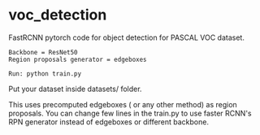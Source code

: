 # voc_detection
FastRCNN pytorch code for object detection for PASCAL VOC dataset. 
```
Backbone = ResNet50
Region proposals generator = edgeboxes 

Run: python train.py 
```
Put your dataset inside datasets/ folder.

This uses precomputed edgeboxes ( or any other method) as region proposals. You can change few lines in the train.py 
to use faster RCNN's RPN generator instead of edgeboxes or  different backbone.
